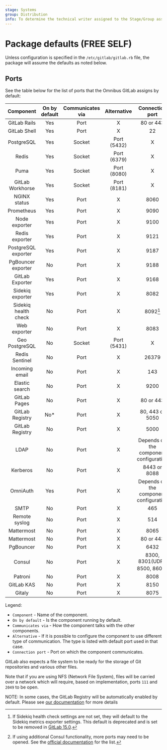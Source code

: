 ```yaml
---
stage: Systems
group: Distribution
info: To determine the technical writer assigned to the Stage/Group associated with this page, see https://about.gitlab.com/handbook/engineering/ux/technical-writing/#assignments
---
```


# Package defaults **(FREE SELF)**

Unless configuration is specified in the `/etc/gitlab/gitlab.rb` file,
the package will assume the defaults as noted below.

## Ports

See the table below for the list of ports that the Omnibus GitLab assigns
by default:

|      Component       | On by default | Communicates via | Alternative |              Connection port               |
|:--------------------:|:-------------:|:----------------:|:-----------:|:------------------------------------------:|
|     GitLab Rails     |      Yes      |       Port       |      X      |                 80 or 443                  |
|     GitLab Shell     |      Yes      |       Port       |      X      |                     22                     |
|      PostgreSQL      |      Yes      |      Socket      | Port (5432) |                     X                      |
|        Redis         |      Yes      |      Socket      | Port (6379) |                     X                      |
|         Puma         |      Yes      |      Socket      | Port (8080) |                     X                      |
|   GitLab Workhorse   |      Yes      |      Socket      | Port (8181) |                     X                      |
|     NGINX status     |      Yes      |       Port       |      X      |                    8060                    |
|      Prometheus      |      Yes      |       Port       |      X      |                    9090                    |
|    Node exporter     |      Yes      |       Port       |      X      |                    9100                    |
|    Redis exporter    |      Yes      |       Port       |      X      |                    9121                    |
| PostgreSQL exporter  |      Yes      |       Port       |      X      |                    9187                    |
|  PgBouncer exporter  |      No       |       Port       |      X      |                    9188                    |
|   GitLab Exporter    |      Yes      |       Port       |      X      |                    9168                    |
|   Sidekiq exporter   |      Yes      |       Port       |      X      |                    8082                    |
| Sidekiq health check |      No       |       Port       |      X      |                    8092[^Sidekiq-health] |
|    Web exporter      |      No       |       Port       |      X      |                    8083                    |
|    Geo PostgreSQL    |      No       |      Socket      | Port (5431) |                     X                      |
|    Redis Sentinel    |      No       |       Port       |      X      |                   26379                    |
|    Incoming email    |      No       |       Port       |      X      |                    143                     |
|    Elastic search    |      No       |       Port       |      X      |                    9200                    |
|     GitLab Pages     |      No       |       Port       |      X      |                 80 or 443                  |
|   GitLab Registry    |      No*      |       Port       |      X      |              80, 443 or 5050               |
|   GitLab Registry    |      No       |       Port       |      X      |                    5000                    |
|         LDAP         |      No       |       Port       |      X      |   Depends on the component configuration   |
|       Kerberos       |      No       |       Port       |      X      |                8443 or 8088                |
|       OmniAuth       |      Yes      |       Port       |      X      |   Depends on the component configuration   |
|         SMTP         |      No       |       Port       |      X      |                    465                     |
|    Remote syslog     |      No       |       Port       |      X      |                    514                     |
|      Mattermost      |      No       |       Port       |      X      |                    8065                    |
|      Mattermost      |      No       |       Port       |      X      |                 80 or 443                  |
|      PgBouncer       |      No       |       Port       |      X      |                    6432                    |
|        Consul        |      No       |       Port       |      X      | 8300, 8301(UDP), 8500, 8600[^Consul-notes] |
|       Patroni        |      No       |       Port       |      X      |                    8008                    |
|      GitLab KAS      |      No       |       Port       |      X      |                    8150                    |
|        Gitaly        |      No       |       Port       |      X      |                    8075                    |

Legend:

- `Component` - Name of the component.
- `On by default` - Is the component running by default.
- `Communicates via` - How the component talks with the other components.
- `Alternative` - If it is possible to configure the component to use different type of communication. The type is listed with default port used in that case.
- `Connection port` - Port on which the component communicates.

GitLab also expects a file system to be ready for the storage of Git repositories
and various other files.

Note that if you are using NFS (Network File System), files will be carried
over a network which will require, based on implementation, ports `111` and
`2049` to be open.

NOTE:
In some cases, the GitLab Registry will be automatically enabled by default. Please see [our documentation](../packages/container_registry.md) for more details

 [^Consul-notes]: If using additional Consul functionality, more ports may need to be opened. See the [official documentation](https://www.consul.io/docs/install/ports#ports-table) for the list.

 [^Sidekiq-health]: If Sidekiq health check settings are not set, they will default to the Sidekiq metrics exporter settings. This default is deprecated and is set to be removed in [GitLab 15.0](https://gitlab.com/gitlab-org/gitlab/-/issues/347509).
